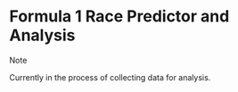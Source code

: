 # Formula 1 Race Predictor and Analysis
> [!NOTE]  
> Currently in the process of collecting data for analysis.

